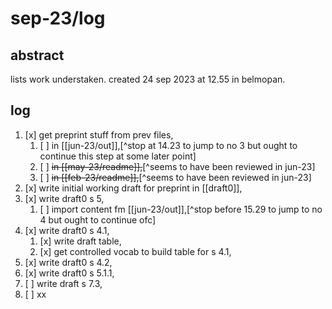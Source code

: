 # sep-23/log
## abstract

lists work understaken. created 24 sep 2023 at 12.55 in belmopan.

## log

1. [x] get preprint stuff from prev files,
    1. [ ] in [[jun-23/out]],[^stop at 14.23 to jump to no 3 but ought to continue this step at some later point]
    2. [ ] ~~in [[may-23/readme]],~~[^seems to have been reviewed in jun-23]
    3. [ ] ~~in [[feb-23/readme]],~~[^seems to have been reviewed in jun-23]
2. [x] write initial working draft for preprint in [[draft0]],
3. [x] write draft0 s 5,
    1. [ ] import content fm [[jun-23/out]],[^stop before 15.29 to jump to no 4 but ought to continue ofc]
4. [x] write draft0 s 4.1,
    1. [x] write draft table,
    2. [x] get controlled vocab to build table for s 4.1,
5. [x] write draft0 s 4.2,
6. [x] write draft0 s 5.1.1,
7. [ ] write draft s 7.3,
8. [ ] xx
